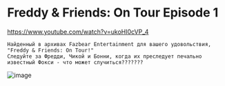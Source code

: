# Freddy & Friends: On Tour Episode 1
https://www.youtube.com/watch?v=ukoHI0cVP_4

```
Найденный в архивах Fazbear Entertainment для вашего удовольствия, "Freddy & Friends: On Tour!"
Следуйте за Фредди, Чикой и Бонни, когда их преследует печально известный Фокси - что может случиться???????
```
![image](https://user-images.githubusercontent.com/87380272/132955377-0ad98b65-5554-4f5d-8c0b-d23064e875d7.png)
